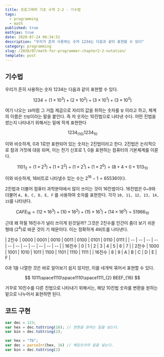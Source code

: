 ```yaml
---
title: 프로그래머 기초 수학 2-2 - 기수법
tags:
  - programming
  - math
published: true
mathjax: true
date: 2020-07-24 06:34:51
description: "우리가 흔히 사용하는 숫자 1234는 다음과 같이 표현할 수 있다"
category: programming
slug: /2020/07/math-for-programmer-chapter2-2-notation/
template: post
---
```

## 기수법

우리가 흔히 사용하는 숫자 1234는 다음과 같이 표현할 수 있다.

$$
1234 = (1 \times 10^3) + (2 \times 10^2) + (3 \times 10^1) + (3 \times 10^0)
$$

여기 나오는 `10`처럼 그 거듭 제곱으로 자리의 값을 취하는 숫자를 `밑` 이라고 하고, 체계의 이름은 `진법`이라는 말을 붙인다. 즉 저 숫자는 10진법으로 나타낸 수다. 어떤 진법을 썼는지 나타내기 위해서는 밑에 작게 표현한다

$$
1234_{(10)} 1234_{10}
$$

이와 비슷하게, 0과 1로만 표현되어 있는 숫자는 2진법이라고 한다. 2진법은 논리적으로 참과 거짓에 대응 되며, 이는 전기 신호로 1, 0을 표현하는 컴퓨터의 기본체계를 이룬다.

$$
1101_{2} = (1 \times 2^3) + (1 \times 2^2) + (1 \times 2^1) + (1 \times 2^0)
= ( 8 + 4 + 0 + 1)
13_{10}
$$

이와 비슷하게, 16비트로 나타낼수 있는 수는 $2^{16} - 1 = 65536$이다.

2진법과 더불어 컴퓨터 과학분야에서 많이 쓰이는 것이 16진법이다. 16진법은 0~9와 더불어 `A, B, C, D, E, F` 를 사용하여 숫자를 표현한다. 각각 `10, 11, 12, 13, 14, 15`를 나타낸다.

$$
CAFE_{16} = (12 \times 16^3) + (10 \times 16^2) + (15 \times 16^1) + (14 \times 16^0) = 51966_{10}
$$

근데 왜 하필 16진수가 널리 쓰이게 된것일까? 그것은 2진수를 인간이 좀더 보기 쉬운 형태 ($2^4$)로 바꾼 것이 기 때문이다. 이는 정확하게 4비트를 나타낸다.

| 2진수  | 0000 | 0001 | 0010 | 0011 | 0100 | 0101 | 0110 | 0111 |
| -- | -- | -- | -- | -- | -- | -- | -- | -- | -- | -- |
| 16진수 | 0 | 1 | 2 | 3 | 4 | 5 | 6 | 7 |
| 2진수  | 1000 | 1001 | 1010 | 1011 | 1100 | 1101 | 1110 | 1111 |
| 16진수 | 8 | 9 | A | B | C | D | E | F |

0과 1을 나열한 것은 바로 알아보기 쉽지 않지만, 이를 네개씩 묶어서 표현할 수 있다.

$$
1011\space1110\space1110\space1111_{2}
BEEF_{16}
$$

거꾸로 10진수를 다른 진법으로 나타내기 위해서는, 해당 10진법 숫자를 변환을 원하는 밑으로 나누어서 표현하면 된다.

## 코드 구현

```javascript
var dec = 123; 
var hex = dec.toString(16); // 변환을 원하는 밑을 넣는다.
var bin = dec.toString(2);

var hex = "7b"; 
var dec = parseInt(hex, 16) // 해당숫자의 밑을 넣는다.
var bin = dec.toString(2)
```